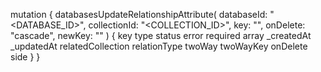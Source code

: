 mutation {
    databasesUpdateRelationshipAttribute(
        databaseId: "<DATABASE_ID>",
        collectionId: "<COLLECTION_ID>",
        key: "",
        onDelete: "cascade",
        newKey: ""
    ) {
        key
        type
        status
        error
        required
        array
        _createdAt
        _updatedAt
        relatedCollection
        relationType
        twoWay
        twoWayKey
        onDelete
        side
    }
}
